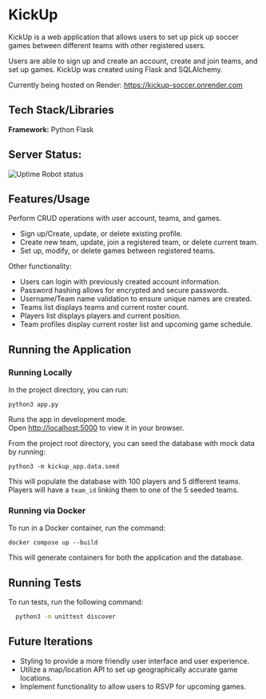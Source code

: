 
# KickUp

KickUp is a web application that allows users to set up pick up soccer games between different teams with other registered users.

Users are able to sign up and create an account, create and join teams, and set up games. KickUp was created using Flask and SQLAlchemy.

Currently being hosted on Render:
https://kickup-soccer.onrender.com
## Tech Stack/Libraries

**Framework:** Python Flask

## Server Status:
![Uptime Robot status](https://img.shields.io/uptimerobot/status/m795372731-03779eb36df551af8bbf0f3e?style=for-the-badge&label=Uptime-Robot-Status&labelColor=87CEEB)


## Features/Usage

Perform CRUD operations with user account, teams, and games.
- Sign up/Create, update, or delete existing profile.
- Create new team, update, join a registered team, or delete current team.
- Set up, modify, or delete games between registered teams.

Other functionality:
- Users can login with previously created account information.
- Password hashing allows for encrypted and secure passwords.
- Username/Team name validation to ensure unique names are created.
- Teams list displays teams and current roster count.
- Players list displays players and current position.
- Team profiles display current roster list and upcoming game schedule.

## Running the Application
### Running Locally
In the project directory, you can run:

`python3 app.py`

Runs the app in development mode.\
Open [http://localhost:5000](http://localhost:5000) to view it in your browser.

From the project root directory, you can seed the database with mock data by running:

`python3 -m kickup_app.data.seed`

This will populate the database with 100 players and 5 different teams. Players will have a `team_id` linking them to one of the 5 seeded teams.

### Running via Docker
To run in a Docker container, run the command:

`docker compose up --build`

This will generate containers for both the application and the database.

## Running Tests

To run tests, run the following command:

```bash
  python3 -m unittest discover
```

## Future Iterations

- Styling to provide a more friendly user interface and user experience.
- Utilize a map/location API to set up geographically accurate game locations.
- Implement functionality to allow users to RSVP for upcoming games.
